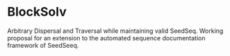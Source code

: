BlockSolv
=========

Arbitrary Dispersal and Traversal while maintaining valid SeedSeq. 
Working proposal for an extension to the automated sequence documentation framework of SeedSeeq.
